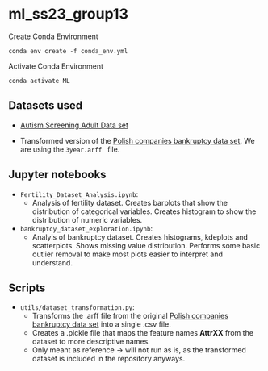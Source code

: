 # ml_ss23_group13

Create Conda Environment
```
conda env create -f conda_env.yml
```

Activate Conda Environment
```
conda activate ML
```

## Datasets used
- [Autism Screening Adult Data set](https://archive.ics.uci.edu/ml/datasets/Autism+Screening+Adult)

- Transformed version of the [Polish companies bankruptcy data set](https://archive.ics.uci.edu/ml/datasets/Polish+companies+bankruptcy+data#). We are using the `3year.arff ` file.

## Jupyter notebooks
- `Fertility_Dataset_Analysis.ipynb`:
  - Analysis of fertility dataset. Creates barplots that show the distribution of categorical variables. Creates histogram to show the distribution of numeric variables.
- `bankruptcy_dataset_exploration.ipynb`:
  - Analyis of bankruptcy dataset. Creates histograms, kdeplots and scatterplots. Shows missing value distribution. Performs some basic outlier removal to make most plots easier to interpret and understand.

## Scripts
- `utils/dataset_transformation.py`:
  - Transforms the .arff file from the original [Polish companies bankruptcy data set](https://archive.ics.uci.edu/ml/datasets/Polish+companies+bankruptcy+data#) into a single .csv file.
  - Creates a .pickle file that maps the feature names **AttrXX** from the dataset to more descriptive names.
  - Only meant as reference -> will not run as is, as the transformed dataset is included in the repository anyways.